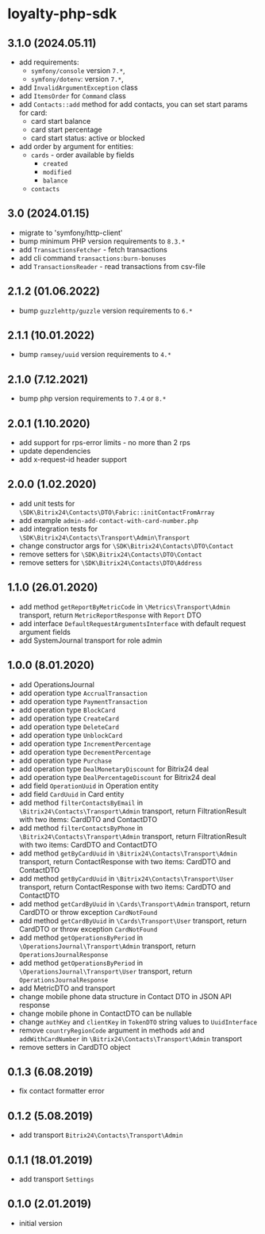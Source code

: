 # loyalty-php-sdk

## 3.1.0 (2024.05.11)
* add requirements:
   * `symfony/console` version `7.*`,
   * `symfony/dotenv`: version `7.*`,
* add `InvalidArgumentException` class
* add `ItemsOrder` for `Command` class
* add `Contacts::add` method for add contacts, you can set start params for card:
   * card start balance
   * card start percentage
   * card start status: active or blocked
* add order by argument for entities:
   * `cards` - order available by fields
     * `created`
     * `modified`
     * `balance`
   * `contacts`

## 3.0 (2024.01.15)

* migrate to 'symfony/http-client'
* bump minimum PHP version requirements to `8.3.*`
* add `TransactionsFetcher` - fetch transactions
* add cli command `transactions:burn-bonuses`
* add `TransactionsReader` - read transactions from csv-file

## 2.1.2 (01.06.2022)

* bump `guzzlehttp/guzzle` version requirements to `6.*`

## 2.1.1 (10.01.2022)

* bump `ramsey/uuid` version requirements to `4.*`

## 2.1.0 (7.12.2021)

* bump php version requirements to `7.4` or `8.*`

## 2.0.1 (1.10.2020)

* add support for rps-error limits - no more than 2 rps
* update dependencies
* add x-request-id header support

## 2.0.0 (1.02.2020)

* add unit tests for `\SDK\Bitrix24\Contacts\DTO\Fabric::initContactFromArray`
* add example `admin-add-contact-with-card-number.php`
* add integration tests for `\SDK\Bitrix24\Contacts\Transport\Admin\Transport`
* change constructor args for `\SDK\Bitrix24\Contacts\DTO\Contact`
* remove setters for `\SDK\Bitrix24\Contacts\DTO\Contact`
* remove setters for `\SDK\Bitrix24\Contacts\DTO\Address`

## 1.1.0 (26.01.2020)

* add method `getReportByMetricCode` in `\Metrics\Transport\Admin` transport, return `MetricReportResponse`
  with `Report` DTO
* add interface `DefaultRequestArgumentsInterface` with default request argument fields
* add SystemJournal transport for role admin

## 1.0.0 (8.01.2020)

* add OperationsJournal
* add operation type `AccrualTransaction`
* add operation type `PaymentTransaction`
* add operation type `BlockCard`
* add operation type `CreateCard`
* add operation type `DeleteCard`
* add operation type `UnblockCard`
* add operation type `IncrementPercentage`
* add operation type `DecrementPercentage`
* add operation type `Purchase`
* add operation type `DealMonetaryDiscount` for Bitrix24 deal
* add operation type `DealPercentageDiscount` for Bitrix24 deal
* add field `OperationUuid` in Operation entity
* add field `CardUuid` in Card entity
* add method `filterContactsByEmail` in `\Bitrix24\Contacts\Transport\Admin` transport, return FiltrationResult with two
  items: CardDTO and ContactDTO
* add method `filterContactsByPhone` in `\Bitrix24\Contacts\Transport\Admin` transport, return FiltrationResult with two
  items: CardDTO and ContactDTO
* add method `getByCardUuid` in `\Bitrix24\Contacts\Transport\Admin` transport, return ContactResponse with two items:
  CardDTO and ContactDTO
* add method `getByCardUuid` in `\Bitrix24\Contacts\Transport\User` transport, return ContactResponse with two items:
  CardDTO and ContactDTO
* add method `getCardByUuid` in `\Cards\Transport\Admin` transport, return CardDTO or throw exception `CardNotFound`
* add method `getCardByUuid` in `\Cards\Transport\User` transport, return CardDTO or throw exception `CardNotFound`
* add method `getOperationsByPeriod` in `\OperationsJournal\Transport\Admin` transport,
  return `OperationsJournalResponse`
* add method `getOperationsByPeriod` in `\OperationsJournal\Transport\User` transport,
  return `OperationsJournalResponse`
* add MetricDTO and transport
* change mobile phone data structure in Contact DTO in JSON API response
* change mobile phone in ContactDTO can be nullable
* change `authKey` and `clientKey` in `TokenDTO` string values to `UuidInterface`
* remove `countryRegionCode` argument in methods `add` and `addWithCardNumber` in `\Bitrix24\Contacts\Transport\Admin`
  transport
* remove setters in CardDTO object

## 0.1.3 (6.08.2019)

* fix contact formatter error

## 0.1.2 (5.08.2019)

* add transport `Bitrix24\Contacts\Transport\Admin`

## 0.1.1 (18.01.2019)

* add transport `Settings`

## 0.1.0 (2.01.2019)

* initial version
